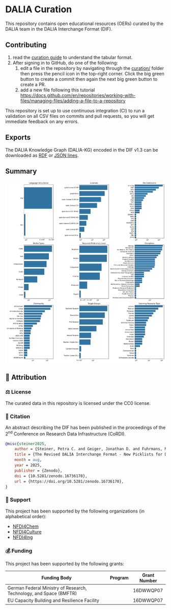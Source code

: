 # DALIA Curation

This repository contains open educational resources (OERs) curated by the DALIA
team in the DALIA Interchange Format (DIF).

## Contributing

1. read the
   [curation guide](https://github.com/data-literacy-alliance/dalia-dif/blob/main/docs/curation.md)
   to understand the tabular format.
2. After signing in to GitHub, do one of the following:
   1. edit a file in the repository by navigating through the
      [curation/](curation/) folder then press the pencil icon in the top-right
      corner. Click the big green button to create a commit then again the next
      big green button to create a PR.
   2. add a new file following this tutorial
      https://docs.github.com/en/repositories/working-with-files/managing-files/adding-a-file-to-a-repository

This repository is set up to use continuous integration (CI) to run a validation
on all CSV files on commits and pull requests, so you will get immediate
feedback on any errors.

## Exports

The DALIA Knowledge Graph (DALIA-KG) encoded in the DIF v1.3 can be downloaded
as [RDF](export/dalia-dif13.ttl) or [JSON lines](export/dalia-dif13.jsonl).

## Summary

![](export/summary.svg)

## 👋 Attribution

### ⚖️ License

The curated data in this repository is licensed under the CC0 license.

### 📖 Citation

An abstract describing the DIF has been published in the proceedings of the
2<sup>nd</sup> Conference on Research Data Infrastructure (CoRDI).

```bibtex
@misc{steiner2025,
    author = {Steiner, Petra C. and Geiger, Jonathan D. and Fuhrmans, Marc and Amer Desouki, Abdelmoneim and Hüppe, Henrika M.},
    title = {The Revised DALIA Interchange Format - New Picklists for Describing Open Educational Resources},
    month = aug,
    year = 2025,
    publisher = {Zenodo},
    doi = {10.5281/zenodo.16736170},
    url = {https://doi.org/10.5281/zenodo.16736170},
}
```

### 🎁 Support

This project has been supported by the following organizations (in alphabetical
order):

- [NFDI4Chem](https://www.nfdi4chem.de)
- [NFDI4Culture](https://nfdi4culture.de)
- [NFDI4Ing](https://nfdi4ing.de)

### 💰 Funding

This project has been supported by the following grants:

| Funding Body                                                       | Program | Grant Number |
| ------------------------------------------------------------------ | ------- | ------------ |
| German Federal Ministry of Research, Technology, and Space (BMFTR) |         | 16DWWQP07    |
| EU Capacity Building and Resilience Facility                       |         | 16DWWQP07    |
